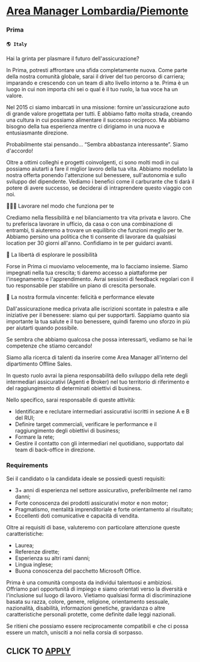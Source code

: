 # [Area Manager Lombardia/Piemonte](https://www.remotewlb.com/apply/area-manager-lombardia-piemonte)  
### Prima  
#### `🌎 Italy`  

Hai la grinta per plasmare il futuro dell'assicurazione?

In Prima, potresti affrontare una sfida completamente nuova. Come parte della nostra comunità globale, sarai il driver del tuo percorso di carriera; imparando e crescendo con un team di alto livello intorno a te. Prima è un luogo in cui non importa chi sei o qual è il tuo ruolo, la tua voce ha un valore.

Nel 2015 ci siamo imbarcati in una missione: fornire un'assicurazione auto di grande valore progettata per tutti. E abbiamo fatto molta strada, creando una cultura in cui possiamo alimentare il successo reciproco. Ma abbiamo bisogno della tua esperienza mentre ci dirigiamo in una nuova e entusiasmante direzione.

Probabilmente stai pensando... “Sembra abbastanza interessante”. Siamo d'accordo!

Oltre a ottimi colleghi e progetti coinvolgenti, ci sono molti modi in cui possiamo aiutarti a fare il miglior lavoro della tua vita. Abbiamo modellato la nostra offerta ponendo l'attenzione sul benessere, sull'autonomia e sullo sviluppo del dipendente. Vediamo i benefici come il carburante che ti darà il potere di avere successo, se deciderai di intraprendere questo viaggio con noi.

🤸🏽‍♂️ Lavorare nel modo che funziona per te

Crediamo nella flessibilità e nel bilanciamento tra vita privata e lavoro. Che tu preferisca lavorare in ufficio, da casa o con una combinazione di entrambi, ti aiuteremo a trovare un equilibrio che funzioni meglio per te. Abbiamo persino una politica che ti consente di lavorare da qualsiasi location per 30 giorni all'anno. Confidiamo in te per guidarci avanti.

🏁 La libertà di esplorare le possibilità

Forse in Prima ci muoviamo velocemente, ma lo facciamo insieme. Siamo impegnati nella tua crescita; ti daremo accesso a piattaforme per l'insegnamento e l'apprendimento. Avrai sessioni di feedback regolari con il tuo responsabile per stabilire un piano di crescita personale.

🌈 La nostra formula vincente: felicità e performance elevate

Dall'assicurazione medica privata alle iscrizioni scontate in palestra e alle iniziative per il benessere: siamo qui per supportarti. Sappiamo quanto sia importante la tua salute e il tuo benessere, quindi faremo uno sforzo in più per aiutarti quando possibile.

Se sembra che abbiamo qualcosa che possa interessarti, vediamo se hai le competenze che stiamo cercando!

Siamo alla ricerca di talenti da inserire come Area Manager all'interno del dipartimento Offline Sales.

In questo ruolo avrai la piena responsabilità dello sviluppo della rete degli intermediari assicurativi (Agenti e Broker) nel tuo territorio di riferimento e del raggiungimento di determinati obiettivi di business.

Nello specifico, sarai responsabile di queste attività:

  * Identificare e reclutare intermediari assicurativi iscritti in sezione A e B del RUI;
  * Definire target commerciali, verificare le performance e il raggiungimento degli obiettivi di business;
  * Formare la rete;
  * Gestire il contatto con gli intermediari nel quotidiano, supportato dal team di back-office in direzione.

### Requirements

Sei il candidato o la candidata ideale se possiedi questi requisiti:

  * 3+ anni di esperienza nel settore assicurativo, preferibilmente nel ramo danni;
  * Forte conoscenza dei prodotti assicurativi motor e non motor;
  * Pragmatismo, mentalità imprenditoriale e forte orientamento al risultato;
  * Eccellenti doti comunicative e capacità di vendita.

Oltre ai requisiti di base, valuteremo con particolare attenzione queste caratteristiche:

  * Laurea;
  * Referenze dirette;
  * Esperienza su altri rami danni;
  * Lingua inglese;
  * Buona conoscenza del pacchetto Microsoft Office.

Prima è una comunità composta da individui talentuosi e ambiziosi. Offriamo pari opportunità di impiego e siamo orientati verso la diversità e l'inclusione sul luogo di lavoro. Vietiamo qualsiasi forma di discriminazione basata su razza, colore, genere, religione, orientamento sessuale, nazionalità, disabilità, informazioni genetiche, gravidanza o altre caratteristiche personali protette, come definite dalle leggi nazionali.

Se ritieni che possiamo essere reciprocamente compatibili e che ci possa essere un match, unisciti a noi nella corsia di sorpasso.

  
## CLICK TO [APPLY](https://www.remotewlb.com/apply/area-manager-lombardia-piemonte)

